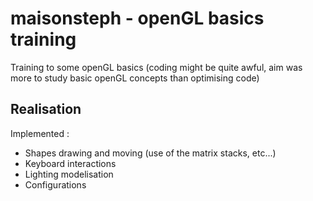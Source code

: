 # maisonsteph - openGL basics training

Training to some openGL basics (coding might be quite awful, aim was more to study basic openGL concepts than optimising code)

## Realisation

Implemented : 
- Shapes drawing and moving (use of the matrix stacks, etc...)
- Keyboard interactions
- Lighting modelisation
- Configurations

